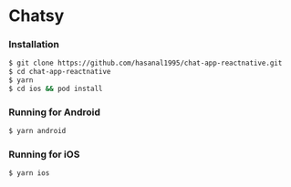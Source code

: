 # Chatsy

### Installation

```sh
$ git clone https://github.com/hasanal1995/chat-app-reactnative.git
$ cd chat-app-reactnative
$ yarn
$ cd ios && pod install
```

### Running for Android

```sh
$ yarn android
```

### Running for iOS

```sh
$ yarn ios
```
